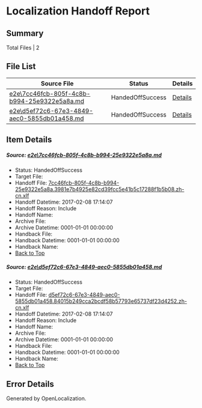 # <a name='report-top'></a> Localization Handoff Report

## Summary
 Total Files | 2

## File List
 Source File | Status | Details 
 ----------- | ------ | ------- 
 [e2e\7cc46fcb-805f-4c8b-b994-25e9322e5a8a.md](https://github.com/OpenLocalizationTestOrg/ol-test0/blob/e514ba258067a06af621a03dd34d1115bfc9ddec/e2e/7cc46fcb-805f-4c8b-b994-25e9322e5a8a.md) | HandedOffSuccess | [Details](#6a86a818dc8eeddba643ddf95140f4e27f96d44f1)
 [e2e\d5ef72c6-67e3-4849-aec0-5855db01a458.md](https://github.com/OpenLocalizationTestOrg/ol-test0/blob/e514ba258067a06af621a03dd34d1115bfc9ddec/e2e/d5ef72c6-67e3-4849-aec0-5855db01a458.md) | HandedOffSuccess | [Details](#9814eca09ef041b7a41f5e6a60c9c5affc544b4b2)

## Item Details
##### <a name='6a86a818dc8eeddba643ddf95140f4e27f96d44f1'></a> Source: [e2e\7cc46fcb-805f-4c8b-b994-25e9322e5a8a.md](https://github.com/OpenLocalizationTestOrg/ol-test0/blob/e514ba258067a06af621a03dd34d1115bfc9ddec/e2e/7cc46fcb-805f-4c8b-b994-25e9322e5a8a.md)
* Status: HandedOffSuccess
* Target File: 
* Handoff File: [7cc46fcb-805f-4c8b-b994-25e9322e5a8a.3981e7b4925e82cd39fcc5e41b5c17288f1b5b08.zh-cn.xlf](https://github.com/OpenLocalizationTestOrg/ol-test0-handoff/blob/a2765e774aa23e0b161d4acfd9453cca82e07249/ol-handoff/OpenLocalizationTestOrg/ol-test0-zhcn/shujia/ht/7cc46fcb-805f-4c8b-b994-25e9322e5a8a.3981e7b4925e82cd39fcc5e41b5c17288f1b5b08.zh-cn.xlf)
* Handoff Datetime: 2017-02-08 17:14:07
* Handoff Reason: Include
* Handoff Name: 
* Archive File: 
* Archive Datetime: 0001-01-01 00:00:00
* Handback File: 
* Handback Datetime: 0001-01-01 00:00:00
* Handback Name: 
* [Back to Top](#report-top)

##### <a name='9814eca09ef041b7a41f5e6a60c9c5affc544b4b2'></a> Source: [e2e\d5ef72c6-67e3-4849-aec0-5855db01a458.md](https://github.com/OpenLocalizationTestOrg/ol-test0/blob/e514ba258067a06af621a03dd34d1115bfc9ddec/e2e/d5ef72c6-67e3-4849-aec0-5855db01a458.md)
* Status: HandedOffSuccess
* Target File: 
* Handoff File: [d5ef72c6-67e3-4849-aec0-5855db01a458.84015b249cca2bcdf58b57793e65737df23d4252.zh-cn.xlf](https://github.com/OpenLocalizationTestOrg/ol-test0-handoff/blob/a2765e774aa23e0b161d4acfd9453cca82e07249/ol-handoff/OpenLocalizationTestOrg/ol-test0-zhcn/shujia/ht/d5ef72c6-67e3-4849-aec0-5855db01a458.84015b249cca2bcdf58b57793e65737df23d4252.zh-cn.xlf)
* Handoff Datetime: 2017-02-08 17:14:07
* Handoff Reason: Include
* Handoff Name: 
* Archive File: 
* Archive Datetime: 0001-01-01 00:00:00
* Handback File: 
* Handback Datetime: 0001-01-01 00:00:00
* Handback Name: 
* [Back to Top](#report-top)


## Error Details

Generated by OpenLocalization.
